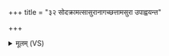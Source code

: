 +++
title = "३२ सोदक्रामत्सासुरानागच्छत्तामसुरा उपाह्वयन्त"

+++
<details><summary>मूलम् (VS)</summary>

सोद॑क्राम॒त्सासु॑रा॒नाग॑च्छ॒त्तामसु॑रा॒ उपा॑ह्वयन्त॒ माय॒ एहीति॑।
</details>
